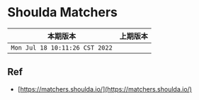 # Shoulda Matchers

|本期版本|上期版本 
|:---:|:---:
`Mon Jul 18 10:11:26 CST 2022` | 

## Ref

* [https://matchers.shoulda.io/](https://matchers.shoulda.io/)
